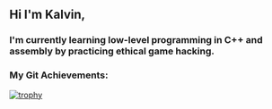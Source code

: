 ## Hi I'm Kalvin,

### I'm currently learning low-level programming in C++ and assembly by practicing ethical game hacking.

### My Git Achievements:
[![trophy](https://github-profile-trophy.vercel.app/?username=kalvin-eliazord&theme=matrix&row=1&column=7)](https://github.com/kalvin-eliazord/github-profile-trophy)

